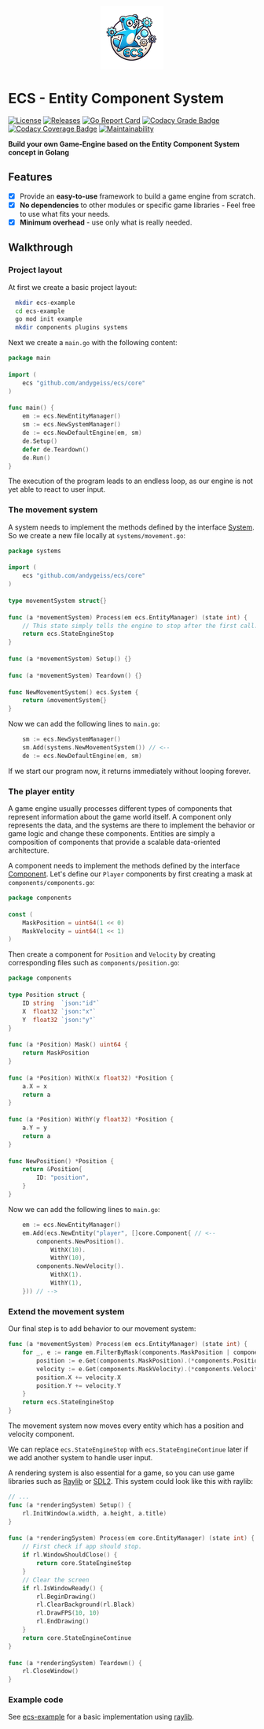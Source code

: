 <p align="center">  
<img src="https://github.com/andygeiss/ecs/blob/master/logo.png?raw=true" />
</p>

# ECS - Entity Component System

[![License](https://img.shields.io/github/license/andygeiss/ecs)](https://github.com/andygeiss/ecs/blob/master/LICENSE)
[![Releases](https://img.shields.io/github/v/release/andygeiss/ecs)](https://github.com/andygeiss/ecs/releases)
[![Go Report Card](https://goreportcard.com/badge/github.com/andygeiss/ecs)](https://goreportcard.com/report/github.com/andygeiss/ecs)
[![Codacy Grade Badge](https://app.codacy.com/project/badge/Grade/b4f4c9b35f4b46d8bf19f73379864b45)](https://app.codacy.com/gh/andygeiss/ecs/dashboard?utm_source=gh&utm_medium=referral&utm_content=&utm_campaign=Badge_grade)
[![Codacy Coverage Badge](https://app.codacy.com/project/badge/Coverage/b4f4c9b35f4b46d8bf19f73379864b45)](https://app.codacy.com/gh/andygeiss/ecs/dashboard?utm_source=gh&utm_medium=referral&utm_content=&utm_campaign=Badge_coverage)
[![Maintainability](https://api.codeclimate.com/v1/badges/5a2fd230f2eae6f244f2/maintainability)](https://codeclimate.com/github/andygeiss/ecs/maintainability)

**Build your own Game-Engine based on the Entity Component System concept in Golang**

## Features

- [x] Provide an **easy-to-use** framework to build a game engine from scratch.
- [x] **No dependencies** to other modules or specific game libraries - Feel free to use what fits your needs.
- [x] **Minimum overhead** - use only what is really needed.

## Walkthrough

### Project layout

At first we create a basic project layout:

```bash
  mkdir ecs-example
  cd ecs-example
  go mod init example
  mkdir components plugins systems
```

Next we create a `main.go` with the following content:

```go
package main

import (
	ecs "github.com/andygeiss/ecs/core"
)

func main() {
	em := ecs.NewEntityManager()
	sm := ecs.NewSystemManager()
	de := ecs.NewDefaultEngine(em, sm)
	de.Setup()
	defer de.Teardown()
	de.Run()
}
```

The execution of the program leads to an endless loop, as our engine is not yet able to react to user input.

### The movement system

A system needs to implement the methods defined by the interface [System](https://github.com/andygeiss/ecs/blob/master/core/system.go).
So we create a new file locally at `systems/movement.go`:

```go
package systems

import (
	ecs "github.com/andygeiss/ecs/core"
)

type movementSystem struct{}

func (a *movementSystem) Process(em ecs.EntityManager) (state int) {
	// This state simply tells the engine to stop after the first call.
	return ecs.StateEngineStop
}

func (a *movementSystem) Setup() {}

func (a *movementSystem) Teardown() {}

func NewMovementSystem() ecs.System {
	return &movementSystem{}
}
```

Now we can add the following lines to `main.go`:

```go
	sm := ecs.NewSystemManager()
	sm.Add(systems.NewMovementSystem()) // <--
	de := ecs.NewDefaultEngine(em, sm)
```

If we start our program now, it returns immediately without looping forever.

### The player entity

A game engine usually processes different types of components that represent information about the game world itself.
A component only represents the data, and the systems are there to implement the behavior or game logic and change these components.
Entities are simply a composition of components that provide a scalable data-oriented architecture.

A component needs to implement the methods defined by the interface [Component](https://github.com/andygeiss/ecs/blob/master/core/entity.go).
Let's define our `Player` components by first creating a mask at `components/components.go`:

```go
package components

const (
	MaskPosition = uint64(1 << 0)
	MaskVelocity = uint64(1 << 1)
)
```

Then create a component for `Position` and `Velocity` by creating corresponding files such as `components/position.go`:

```go
package components

type Position struct {
	ID string  `json:"id"`
	X  float32 `json:"x"`
	Y  float32 `json:"y"`
}

func (a *Position) Mask() uint64 {
	return MaskPosition
}

func (a *Position) WithX(x float32) *Position {
	a.X = x
	return a
}

func (a *Position) WithY(y float32) *Position {
	a.Y = y
	return a
}

func NewPosition() *Position {
	return &Position{
		ID: "position",
	}
}
```

Now we can add the following lines to `main.go`:

```go
	em := ecs.NewEntityManager()
	em.Add(ecs.NewEntity("player", []core.Component{ // <--
		components.NewPosition().
			WithX(10).
			WithY(10),
		components.NewVelocity().
			WithX(1).
			WithY(1),
	})) // -->
```

### Extend the movement system

Our final step is to add behavior to our movement system:

```go
func (a *movementSystem) Process(em ecs.EntityManager) (state int) {
	for _, e := range em.FilterByMask(components.MaskPosition | components.MaskVelocity) {
		position := e.Get(components.MaskPosition).(*components.Position)
		velocity := e.Get(components.MaskVelocity).(*components.Velocity)
		position.X += velocity.X
		position.Y += velocity.Y
	}
	return ecs.StateEngineStop
}
```

The movement system now moves every entity which has a position and velocity component.

We can replace `ecs.StateEngineStop` with `ecs.StateEngineContinue` later if we add another system to handle user input.

A rendering system is also essential for a game, so you can use game libraries such as [Raylib](https://pkg.go.dev/github.com/gen2brain/raylib-go/raylib) or [SDL2](https://pkg.go.dev/github.com/veandco/go-sdl2).
This system could look like this with raylib:

```go
// ...
func (a *renderingSystem) Setup() {
	rl.InitWindow(a.width, a.height, a.title)
}

func (a *renderingSystem) Process(em core.EntityManager) (state int) {
	// First check if app should stop.
	if rl.WindowShouldClose() {
		return core.StateEngineStop
	}
	// Clear the screen
	if rl.IsWindowReady() {
		rl.BeginDrawing()
		rl.ClearBackground(rl.Black)
		rl.DrawFPS(10, 10)
		rl.EndDrawing()
	}
	return core.StateEngineContinue
}

func (a *renderingSystem) Teardown() {
	rl.CloseWindow()
}
```

### Example code

See [ecs-example](https://github.com/andygeiss/ecs-example) for a basic implementation using [raylib](https://pkg.go.dev/github.com/gen2brain/raylib-go/raylib).
